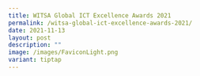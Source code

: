 ```yaml
---
title: WITSA Global ICT Excellence Awards 2021
permalink: /witsa-global-ict-excellence-awards-2021/
date: 2021-11-13
layout: post
description: ""
image: /images/FaviconLight.png
variant: tiptap
---
```

